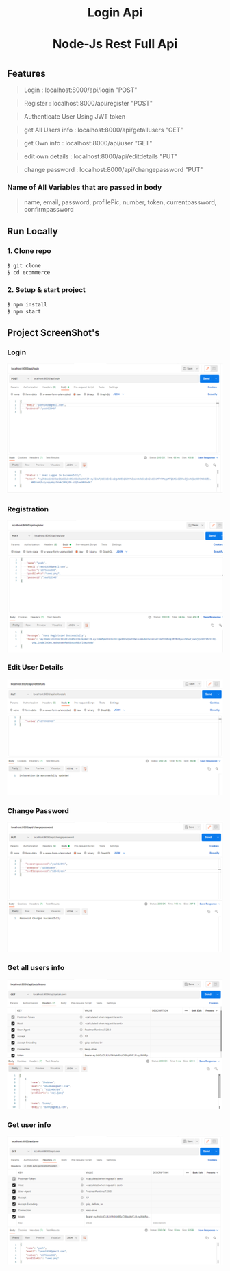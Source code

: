 <div align="center">

# Login Api
# Node-Js Rest Full Api

#
</div>

## Features

> Login :  localhost:8000/api/login  "POST"

> Register : localhost:8000/api/register  "POST"

> Authenticate User Using JWT token

> get All Users info : localhost:8000/api/getallusers "GET"

> get Own info : localhost:8000/api/user "GET"

> edit own details : localhost:8000/api/editdetails "PUT"

> change password : localhost:8000/api/changepassword "PUT"


### Name of All Variables that are passed in body
> name, email, password, profilePic, number, token, currentpassword, confirmpassword


## Run Locally

### 1. Clone repo

```
$ git clone 
$ cd ecommerce
```
### 2. Setup & start project

```
$ npm install
$ npm start
```
## Project ScreenShot's
### Login 
<p align="center"><img src="./ScreenShots/login.png"></p>

### Registration 

<p align="center"><img src="./ScreenShots/register.png"></p>

### Edit User Details

<p align="center"><img src="./ScreenShots/editUserDetails.png"></p>

### Change Password

<p align="center"><img src="./ScreenShots/changepassword.png"></p>

### Get all users info

<p align="center"><img src="./ScreenShots/alluserdetails.png"></p>

### Get user info

<p align="center"><img src="./ScreenShots/userdetails.png"></p>





